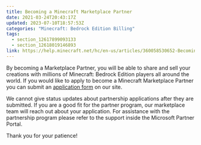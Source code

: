 ```yaml
---
title: Becoming a Minecraft Marketplace Partner
date: 2021-03-24T20:43:17Z
updated: 2023-07-10T18:57:53Z
categories: "Minecraft: Bedrock Edition Billing"
tags:
  - section_12617899093133
  - section_12618019146893
link: https://help.minecraft.net/hc/en-us/articles/360058530652-Becoming-a-Minecraft-Marketplace-Partner
---
```


By becoming a Marketplace Partner, you will be able to share and sell your creations with millions of Minecraft: Bedrock Edition players all around the world. If you would like to apply to become a Minecraft Marketplace Partner you can submit an [application form](https://www.minecraft.net/en-us/partner/) on our site. 

We cannot give status updates about partnership applications after they are submitted. If you are a good fit for the partner program, our marketplace team will reach out about your application. For assistance with the partnership program please refer to the support inside the Microsoft Partner Portal. 

Thank you for your patience!
